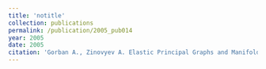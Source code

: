 ```yaml
---
title: 'notitle'
collection: publications
permalink: /publication/2005_pub014
year: 2005
date: 2005
citation: 'Gorban A., Zinovyev A. Elastic Principal Graphs and Manifolds and their Practical Applications. 2005. <i>Computing</i> <b>75</b>,359 -379'
---
```

